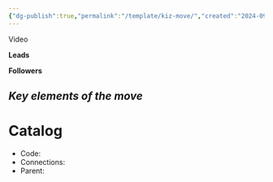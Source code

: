 ```yaml
---
{"dg-publish":true,"permalink":"/template/kiz-move/","created":"2024-09-17T13:00:02.627-04:00","updated":"2024-11-19T12:56:16.000-05:00"}
---
```



Video

**Leads**

**Followers**

*Key elements of the move*
- 

# Catalog

- Code: 
- Connections: 
- Parent: 